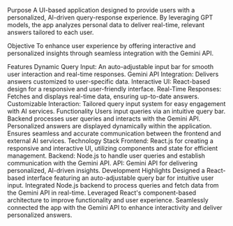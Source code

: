 Purpose
A UI-based application designed to provide users with a personalized, AI-driven query-response experience. By leveraging GPT models, the app analyzes personal data to deliver real-time, relevant answers tailored to each user.

Objective
To enhance user experience by offering interactive and personalized insights through seamless integration with the Gemini API.

Features
Dynamic Query Input: An auto-adjustable input bar for smooth user interaction and real-time responses.
Gemini API Integration: Delivers answers customized to user-specific data.
Interactive UI: React-based design for a responsive and user-friendly interface.
Real-Time Responses: Fetches and displays real-time data, ensuring up-to-date answers.
Customizable Interaction: Tailored query input system for easy engagement with AI services.
Functionality
Users input queries via an intuitive query bar.
Backend processes user queries and interacts with the Gemini API.
Personalized answers are displayed dynamically within the application.
Ensures seamless and accurate communication between the frontend and external AI services.
Technology Stack
Frontend: React.js for creating a responsive and interactive UI, utilizing components and state for efficient management.
Backend: Node.js to handle user queries and establish communication with the Gemini API.
API: Gemini API for delivering personalized, AI-driven insights.
Development Highlights
Designed a React-based interface featuring an auto-adjustable query bar for intuitive user input.
Integrated Node.js backend to process queries and fetch data from the Gemini API in real-time.
Leveraged React's component-based architecture to improve functionality and user experience.
Seamlessly connected the app with the Gemini API to enhance interactivity and deliver personalized answers.
